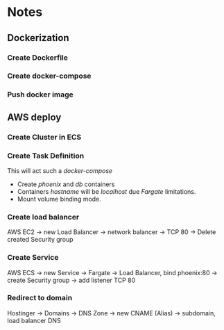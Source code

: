 # Notes

## Dockerization

### Create Dockerfile

### Create docker-compose

### Push docker image

## AWS deploy

### Create Cluster in ECS

### Create Task Definition
This will act such a *docker-compose*
+ Create *phoenix* and *db* containers
+ Containers *hostname* will be *localhost* due *Fargate* limitations.
+ Mount volume binding mode.

### Create load balancer
AWS EC2 -> new Load Balancer -> network balancer -> TCP 80 -> Delete created Security group

### Create Service
AWS ECS -> new Service -> Fargate -> Load Balancer, bind phoenix:80 -> create Security group -> add listener TCP 80

### Redirect to domain
Hostinger -> Domains -> DNS Zone -> new CNAME (Alias) -> subdomain, load balancer DNS
